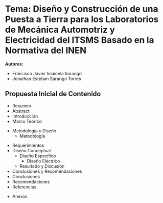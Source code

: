 # Tema: Diseño y Construcción de una Puesta a Tierra para los Laboratorios de Mecánica Automotriz y Electricidad del ITSMS Basado en la Normativa del INEN

**Autores:**

- Francisco Javier Imaicela Sarango 
- Jonathan Esteban Sarango Torres

## Propuesta Inicial de Contenido

- Resumen
- Abstract
- Introducción
- Marco Teórico

<!-- Contenido marco teórico .... -->

- Metodología y Diseño
  - Metodología
<!--La metodología  propusta para el proyecto consiste ... -->
  - Requerimientos
  - Diseño Conceptual
    - Diseño Específico
      - Diseño Eléctrico
    - Resultado y Discusión
- Conclusiones y Recomendaciones
 - Conclusiones
 - Recomendaciones
- Referencias

<!-- Hager, (2020). *Regímenes de Neutro en Baja Tensión*.
- NEC, (2018). *Instalaciones Eléctricas Residenciales*.
- *Norma ANSI/NFPA 70-250*
- *Norma ANSI/TIA-607*
- Oropeza, J. (2005) Libro de Oro de Puesta a Tierra Universal. Grounding and Bounding. Schneider Electrical México. 
- Ministerio Urbano de Desarrollo y Vivienda. (2018). Norma Ecuatoriana de la Construcción NEC. Instalaciones Eléctricas. Código NEC-SB-IE. Edición. Ministerio de Desarrollo Urbano y Vivienda (MIDUVI). 
- Instituto Ecuatoriano De Normalización INEN (2001). Código De Práctica Ecuatoriano CPE INEN 19:2001. 
- Comité Ejecutivo de la Norma Ecuatoriana de la Construcción (2013). *Norma Ecuatoriana de Construcción NEC, Instalaciones Electromecánicas*. Cap. 15. Edición  Ministerio de Desarrollo Urbano y Vivienda (MIDUVI). -->

- Anexos
